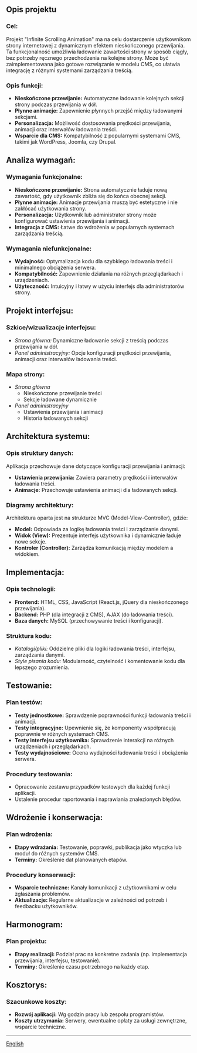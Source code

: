 ## Opis projektu

### Cel:

Projekt "Infinite Scrolling Animation" ma na celu dostarczenie użytkownikom strony internetowej z dynamicznym efektem nieskończonego przewijania. Ta funkcjonalność umożliwia ładowanie zawartości strony w sposób ciągły, bez potrzeby ręcznego przechodzenia na kolejne strony. Może być zaimplementowana jako gotowe rozwiązanie w modelu CMS, co ułatwia integrację z różnymi systemami zarządzania treścią.

### Opis funkcji:

- **Nieskończone przewijanie:** Automatyczne ładowanie kolejnych sekcji strony podczas przewijania w dół.
- **Płynne animacje:** Zapewnienie płynnych przejść między ładowanymi sekcjami.
- **Personalizacja:** Możliwość dostosowania prędkości przewijania, animacji oraz interwałów ładowania treści.
- **Wsparcie dla CMS:** Kompatybilność z popularnymi systemami CMS, takimi jak WordPress, Joomla, czy Drupal.

## Analiza wymagań:

### Wymagania funkcjonalne:

- **Nieskończone przewijanie:** Strona automatycznie ładuje nową zawartość, gdy użytkownik zbliża się do końca obecnej sekcji.
- **Płynne animacje:** Animacje przewijania muszą być estetyczne i nie zakłócać użytkowania strony.
- **Personalizacja:** Użytkownik lub administrator strony może konfigurować ustawienia przewijania i animacji.
- **Integracja z CMS:** Łatwe do wdrożenia w popularnych systemach zarządzania treścią.

### Wymagania niefunkcjonalne:

- **Wydajność:** Optymalizacja kodu dla szybkiego ładowania treści i minimalnego obciążenia serwera.
- **Kompatybilność:** Zapewnienie działania na różnych przeglądarkach i urządzeniach.
- **Użyteczność:** Intuicyjny i łatwy w użyciu interfejs dla administratorów strony.

## Projekt interfejsu:

### Szkice/wizualizacje interfejsu:

- _Strona główna:_ Dynamiczne ładowanie sekcji z treścią podczas przewijania w dół.
- _Panel administracyjny:_ Opcje konfiguracji prędkości przewijania, animacji oraz interwałów ładowania treści.

### Mapa strony:

- _Strona główna_
  - Nieskończone przewijanie treści
  - Sekcje ładowane dynamicznie
- _Panel administracyjny_
  - Ustawienia przewijania i animacji
  - Historia ładowanych sekcji

## Architektura systemu:

### Opis struktury danych:

Aplikacja przechowuje dane dotyczące konfiguracji przewijania i animacji:

- **Ustawienia przewijania:** Zawiera parametry prędkości i interwałów ładowania treści.
- **Animacje:** Przechowuje ustawienia animacji dla ładowanych sekcji.

### Diagramy architektury:

Architektura oparta jest na strukturze MVC (Model-View-Controller), gdzie:

- **Model:** Odpowiada za logikę ładowania treści i zarządzanie danymi.
- **Widok (View):** Prezentuje interfejs użytkownika i dynamicznie ładuje nowe sekcje.
- **Kontroler (Controller):** Zarządza komunikacją między modelem a widokiem.

## Implementacja:

### Opis technologii:

- **Frontend:** HTML, CSS, JavaScript (React.js, jQuery dla nieskończonego przewijania).
- **Backend:** PHP (dla integracji z CMS), AJAX (do ładowania treści).
- **Baza danych:** MySQL (przechowywanie treści i konfiguracji).

### Struktura kodu:

- _Katalogi/pliki:_ Oddzielne pliki dla logiki ładowania treści, interfejsu, zarządzania danymi.
- _Style pisania kodu:_ Modularność, czytelność i komentowanie kodu dla lepszego zrozumienia.

## Testowanie:

### Plan testów:

- **Testy jednostkowe:** Sprawdzenie poprawności funkcji ładowania treści i animacji.
- **Testy integracyjne:** Upewnienie się, że komponenty współpracują poprawnie w różnych systemach CMS.
- **Testy interfejsu użytkownika:** Sprawdzenie interakcji na różnych urządzeniach i przeglądarkach.
- **Testy wydajnościowe:** Ocena wydajności ładowania treści i obciążenia serwera.

### Procedury testowania:

- Opracowanie zestawu przypadków testowych dla każdej funkcji aplikacji.
- Ustalenie procedur raportowania i naprawiania znalezionych błędów.

## Wdrożenie i konserwacja:

### Plan wdrożenia:

- **Etapy wdrażania:** Testowanie, poprawki, publikacja jako wtyczka lub moduł do różnych systemów CMS.
- **Terminy:** Określenie dat planowanych etapów.

### Procedury konserwacji:

- **Wsparcie techniczne:** Kanały komunikacji z użytkownikami w celu zgłaszania problemów.
- **Aktualizacje:** Regularne aktualizacje w zależności od potrzeb i feedbacku użytkowników.

## Harmonogram:

### Plan projektu:

- **Etapy realizacji:** Podział prac na konkretne zadania (np. implementacja przewijania, interfejsu, testowanie).
- **Terminy:** Określenie czasu potrzebnego na każdy etap.

## Kosztorys:

### Szacunkowe koszty:

- **Rozwój aplikacji:** Wg godzin pracy lub zespołu programistów.
- **Koszty utrzymania:** Serwery, ewentualne opłaty za usługi zewnętrzne, wsparcie techniczne.

---

[English](/README.md)
